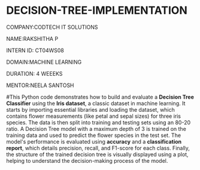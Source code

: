 # DECISION-TREE-IMPLEMENTATION

COMPANY:CODTECH IT SOLUTIONS

NAME:RAKSHITHA P

INTERN ID: CT04WS08

DOMAIN:MACHINE LEARNING

DURATION: 4 WEEEKS

MENTOR:NEELA SANTOSH

#This Python code demonstrates how to build and evaluate a **Decision Tree Classifier** using the **Iris dataset**, a classic dataset in machine learning. It starts by importing essential libraries and loading the dataset, which contains flower measurements (like petal and sepal sizes) for three iris species. The data is then split into training and testing sets using an 80-20 ratio. A Decision Tree model with a maximum depth of 3 is trained on the training data and used to predict the flower species in the test set. The model's performance is evaluated using **accuracy** and a **classification report**, which details precision, recall, and F1-score for each class. Finally, the structure of the trained decision tree is visually displayed using a plot, helping to understand the decision-making process of the model.
